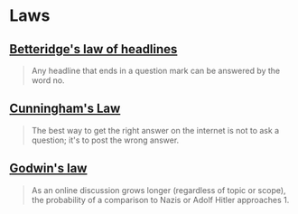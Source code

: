 # Laws

## [Betteridge's law of headlines](https://en.wikipedia.org/wiki/Betteridge%27s_law_of_headlines)

> Any headline that ends in a question mark can be answered by the word no.

## [Cunningham's Law](https://meta.wikimedia.org/wiki/Cunningham%27s_Law)


> The best way to get the right answer on the internet is not to ask a question; it's to post the wrong answer.

## [Godwin's law](https://en.wikipedia.org/wiki/Godwin%27s_law)

> As an online discussion grows longer (regardless of topic or scope), the probability of a comparison to Nazis or Adolf Hitler approaches 1.
